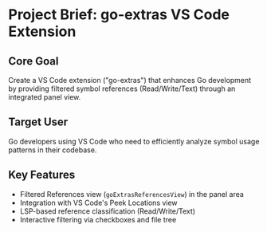 # Project Brief: go-extras VS Code Extension

## Core Goal
Create a VS Code extension ("go-extras") that enhances Go development by providing filtered symbol references (Read/Write/Text) through an integrated panel view.

## Target User
Go developers using VS Code who need to efficiently analyze symbol usage patterns in their codebase.

## Key Features
- Filtered References view (`goExtrasReferencesView`) in the panel area
- Integration with VS Code's Peek Locations view
- LSP-based reference classification (Read/Write/Text)
- Interactive filtering via checkboxes and file tree